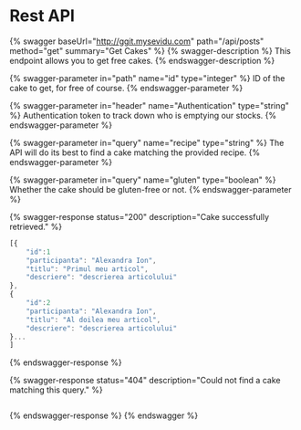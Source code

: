 # Rest API

{% swagger baseUrl="http://ggit.mysevidu.com" path="/api/posts" method="get" summary="Get Cakes" %}
{% swagger-description %}
This endpoint allows you to get free cakes.
{% endswagger-description %}

{% swagger-parameter in="path" name="id" type="integer" %}
ID of the cake to get, for free of course.
{% endswagger-parameter %}

{% swagger-parameter in="header" name="Authentication" type="string" %}
Authentication token to track down who is emptying our stocks.
{% endswagger-parameter %}

{% swagger-parameter in="query" name="recipe" type="string" %}
The API will do its best to find a cake matching the provided recipe.
{% endswagger-parameter %}

{% swagger-parameter in="query" name="gluten" type="boolean" %}
Whether the cake should be gluten-free or not.
{% endswagger-parameter %}

{% swagger-response status="200" description="Cake successfully retrieved." %}
```javascript
[{
    "id":1
    "participanta": "Alexandra Ion",
    "titlu": "Primul meu articol",
    "descriere": "descrierea articolului"
},
{
    "id":2
    "participanta": "Alexandra Ion",
    "titlu": "Al doilea meu articol",
    "descriere": "descrierea articolului"
}...
]
```
{% endswagger-response %}

{% swagger-response status="404" description="Could not find a cake matching this query." %}
```javascript
```
{% endswagger-response %}
{% endswagger %}

